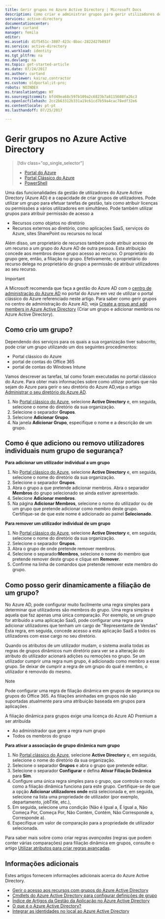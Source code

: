 ```yaml
---
title: Gerir grupos no Azure Active Directory | Microsoft Docs
description: Como criar e administrar grupos para gerir utilizadores do Azure com o Azure Active Directory.
services: active-directory
documentationcenter: 
author: curtand
manager: femila
editor: 
ms.assetid: d1f5451c-3807-423c-8bac-2822d27b893f
ms.service: active-directory
ms.workload: identity
ms.tgt_pltfrm: na
ms.devlang: na
ms.topic: get-started-article
ms.date: 07/24/2017
ms.author: curtand
ms.reviewer: kairaz.contractor
ms.custom: oldportal;it-pro;
robots: NOINDEX
ms.translationtype: HT
ms.sourcegitcommit: bfd49ea68c597b109a2c6823b7a8115608fa26c3
ms.openlocfilehash: 2cc2b63312b331a19c61cd7b59a4cac78edf32e6
ms.contentlocale: pt-pt
ms.lasthandoff: 07/25/2017

---
```

# <a name="managing-groups-in-azure-active-directory"></a>Gerir grupos no Azure Active Directory
> [!div class="op_single_selector"]
> * [Portal do Azure](active-directory-groups-create-azure-portal.md)
> * [Portal Clássico do Azure](active-directory-accessmanagement-manage-groups.md)
> * [PowerShell](active-directory-accessmanagement-groups-settings-v2-cmdlets.md)
>
>

Uma das funcionalidades da gestão de utilizadores do Azure Active Directory (Azure AD) é a capacidade de criar grupos de utilizadores. Pode utilizar um grupo para efetuar tarefas de gestão, tais como atribuir licenças ou permissões a vários utilizadores em simultâneo. Pode também utilizar grupos para atribuir permissão de acesso a

* Recursos como objetos no diretório
* Recursos externos ao diretório, como aplicações SaaS, serviços do Azure, sites SharePoint ou recursos no local

Além disso, um proprietário de recursos também pode atribuir acesso de um recurso a um grupo do Azure AD de outra pessoa. Esta atribuição concede aos membros desse grupo acesso ao recurso. O proprietário do grupo gere, então, a filiação no grupo. Efetivamente, o proprietário do recurso delega no proprietário do grupo a permissão de atribuir utilizadores ao seu recurso.

> [!IMPORTANT]
> A Microsoft recomenda que faça a gestão do Azure AD com o [centro de administração do Azure AD](https://aad.portal.azure.com) no portal do Azure em vez de utilizar o portal clássico do Azure referenciado neste artigo. Para saber como gerir grupos no centro de administração do Azure AD, veja [Create a group and add members in Azure Active Directory](active-directory-groups-create-azure-portal.md) (Criar um grupo e adicionar membros no Azure Active Directory).

## <a name="how-do-i-create-a-group"></a>Como crio um grupo?
Dependendo dos serviços para os quais a sua organização tiver subscrito, pode criar um grupo utilizando um dos seguintes procedimentos:

* Portal clássico do Azure
* portal de contas do Office 365
* portal de contas do Windows Intune

Vamos descrever as tarefas, tal como foram executadas no portal clássico do Azure. Para obter mais informações sobre como utilizar portais que não sejam do Azure para gerir o seu diretório do Azure AD,veja o artigo [Administrar o seu diretório do Azure AD](active-directory-administer.md).

1. No [Portal clássico do Azure](https://manage.windowsazure.com), selecione **Active Directory** e, em seguida, selecione o nome do diretório da sua organização.
2. Selecione o separador **Grupos**.
3. Selecione **Adicionar Grupo**.
4. Na janela **Adicionar Grupo**, especifique o nome e a descrição de um grupo.

## <a name="how-do-i-add-or-remove-individual-users-in-a-security-group"></a>Como é que adiciono ou removo utilizadores individuais num grupo de segurança?
**Para adicionar um utilizador individual a um grupo**

1. No [Portal clássico do Azure](https://manage.windowsazure.com), selecione **Active Directory** e, em seguida, selecione o nome do diretório da sua organização.
2. Selecione o separador **Grupos**.
3. Abra o grupo a que pretende adicionar membros. Abra o separador **Membros** do grupo selecionado se ainda estiver apresentado.
4. Selecione **Adicionar membros**.
5. Na página **Adicionar Membros**, selecione o nome do utilizador ou de um grupo que pretende adicionar como membro deste grupo. Certifique-se de que este nome é adicionado ao painel **Selecionado**.

**Para remover um utilizador individual de um grupo**

1. No [Portal clássico do Azure](https://manage.windowsazure.com), selecione **Active Directory** e, em seguida, selecione o nome do diretório da sua organização.
2. Selecione o separador **Grupos**.
3. Abra o grupo de onde pretende remover membros.
4. Selecione o separador**Membros**, selecione o nome do membro que pretende remover deste grupo e clique em **Remover**.
5. Confirme na linha de comandos que pretende remover este membro do grupo.

## <a name="how-can-i-manage-the-membership-of-a-group-dynamically"></a>Como posso gerir dinamicamente a filiação de um grupo?
No Azure AD, pode configurar muito facilmente uma regra simples para determinar que utilizadores são membros do grupo. Uma regra simples é aquela que faz apenas uma única comparação. Por exemplo, se um grupo for atribuído a uma aplicação SaaS, pode configurar uma regra para adicionar utilizadores que tenham um cargo de "Representante de Vendas" Esta regra, em seguida, concede acesso a esta aplicação SaaS a todos os utilizadores com esse cargo no seu diretório.

Quando os atributos de um utilizador mudam, o sistema avalia todas as regras de grupos dinâmicos num diretório para ver se a alteração do atributo do utilizador acionará adições ou remoções no grupo. Se um utilizador cumprir uma regra num grupo, é adicionado como membro a esse grupo. Se deixar de cumprir a regra de um grupo do qual é membro, o utilizador é removido do mesmo.

> [!NOTE]
> Pode configurar uma regra de filiação dinâmica em grupos de segurança ou grupos do Office 365. As filiações aninhadas em grupos não são suportadas atualmente para uma atribuição baseada em grupos para aplicações .
>
> A filiação dinâmica para grupos exige uma licença do Azure AD Premium a ser atribuída
>
> * Ao administrador que gere a regra num grupo
> * Todos os membros do grupo
>
>

**Para ativar a associação de grupo dinâmica num grupo**

1. No [Portal clássico do Azure](https://manage.windowsazure.com), selecione **Active Directory** e, em seguida, selecione o nome do diretório da sua organização.
2. Selecione o separador **Grupos** e abra o grupo que pretende editar.
3. Selecione o separador **Configurar** e defina **Ativar Filiação Dinâmica** para **Sim**.
4. Configure uma única regra simples para o grupo, que controla o modo como a filiação dinâmica funciona para este grupo. Certifique-se de que a opção **Adicionar utilizadores onde** está selecionada e, em seguida, selecione na lista uma propriedade de utilizador (por exemplo, departamento, jobTitle, etc.),
5. Em seguida, selecione uma condição (Não é Igual a, É Igual a, Não Começa Por, Começa Por, Não Contém, Contém, Não Corresponde a, Corresponde a).
6. Especifique um valor de comparação para a propriedade de utilizador selecionada.

Para saber mais sobre como criar regras *avançadas* (regras que podem conter várias comparações) para filiação dinâmica em grupos, consulte o artigo [Utilizar atributos para criar regras avançadas](active-directory-accessmanagement-groups-with-advanced-rules.md).

## <a name="additional-information"></a>Informações adicionais
Estes artigos fornecem informações adicionais acerca do Azure Active Directory.

* [Gerir o acesso aos recursos com grupos do Azure Active Directory](active-directory-manage-groups.md)
* [Cmdlets do Azure Active Directory para configurar definições de grupo](active-directory-accessmanagement-groups-settings-cmdlets.md)
* [Índice de Artigos da Gestão da Aplicação no Azure Active Directory](active-directory-apps-index.md)
* [O que é o Azure Active Directory?](active-directory-whatis.md)
* [Integrar as identidades no local ao Azure Active Directory](active-directory-aadconnect.md)

